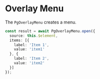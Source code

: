 # Overlay Menu

The `PgOverlayMenu` creates a menu.

```typescript
const result = await PgOverlayMenu.open({
  source: this.$element,
  items: [{
    label: 'Item 1',
    value: 'item1'
  }, {
    label: 'Item 2',
    value: 'item2'
  }]
});
```